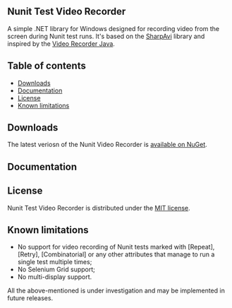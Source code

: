 ## Nunit Test Video Recorder 

A simple .NET library for Windows designed for recording video from the screen during Nunit test runs. It's based on the [SharpAvi](https://github.com/baSSiLL/SharpAvi) library and inspired by the [Video Recorder Java](https://github.com/SergeyPirogov/video-recorder-java).

## Table of contents
* [Downloads](#downloads)
* [Documentation](#documentation)
* [License](#license)
* [Known limitations](#known-limitations)

## Downloads
The latest veriosn of the Nunit Video Recorder is [available on NuGet](https://www.nuget.org/packages/Nunit.Video.Recorder/).


## Documentation

## License
Nunit Test Video Recorder is distributed under the [MIT license](https://github.com/endless-qa/nunit-test-video-recorder/wiki/License).

## Known limitations
- No support for video recording of Nunit tests marked with [Repeat], [Retry], [Combinatorial] or any other attributes that manage to run a single test multiple times;
- No Selenium Grid support;
- No multi-display support.

All the above-mentioned is under investigation and may be implemented in future releases.
